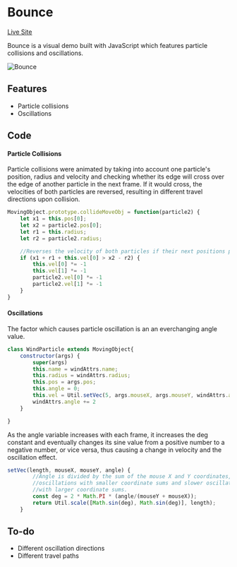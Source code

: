 # Bounce
[Live Site](https://heyitswilson.github.io/Bounce/)

Bounce is a visual demo built with JavaScript which features particle collisions and oscillations.

![Bounce](https://toasty-dev.s3-us-west-1.amazonaws.com/icons/Bounce.png)

## Features
* Particle collisions
* Oscillations

## Code

#### Particle Collisions
Particle collisions were animated by taking into account one particle's position, radius and velocity and checking whether its edge will cross over the edge of another particle in the next frame. If it would cross, the velocities of both particles are reversed, resulting in different travel directions upon collision. 

```javascript
MovingObject.prototype.collideMoveObj = function(particle2) {
    let x1 = this.pos[0];
    let x2 = particle2.pos[0];
    let r1 = this.radius;
    let r2 = particle2.radius;

    //Reverses the velocity of both particles if their next positions places them inside each other. 
    if (x1 + r1 + this.vel[0] > x2 - r2) {
        this.vel[0] *= -1
        this.vel[1] *= -1
        particle2.vel[0] *= -1
        particle2.vel[1] *= -1
    }
}
```

#### Oscillations
The factor which causes particle oscillation is an an everchanging angle value.
```javascript
class WindParticle extends MovingObject{
    constructor(args) {
        super(args)
        this.name = windAttrs.name;
        this.radius = windAttrs.radius;
        this.pos = args.pos;
        this.angle = 0;
        this.vel = Util.setVec(5, args.mouseX, args.mouseY, windAttrs.angle) || args.vel
        windAttrs.angle += 2
    }

}
```
As the angle variable increases with each frame, it increases the deg constant and eventually changes its sine value from a positive number to a negative number, or vice versa, thus causing a change in velocity and the oscillation effect. 
```javascript
setVec(length, mouseX, mouseY, angle) {
        //Angle is divided by the sum of the mouse X and Y coordinates, resulting in faster 
        //oscillations with smaller coordinate sums and slower oscillations 
        //with larger coordinate sums.
        const deg = 2 * Math.PI * (angle/(mouseY + mouseX));
        return Util.scale([Math.sin(deg), Math.sin(deg)], length);
    }
 ```

## To-do
* Different oscillation directions
* Different travel paths
